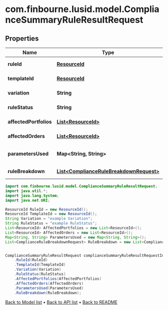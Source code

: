 # com.finbourne.lusid.model.ComplianceSummaryRuleResultRequest

## Properties

Name | Type | Description | Notes
------------ | ------------- | ------------- | -------------
**ruleId** | [**ResourceId**](ResourceId.md) |  | [default to ResourceId]
**templateId** | [**ResourceId**](ResourceId.md) |  | [default to ResourceId]
**variation** | **String** |  | [default to String]
**ruleStatus** | **String** |  | [default to String]
**affectedPortfolios** | [**List&lt;ResourceId&gt;**](ResourceId.md) |  | [default to List<ResourceId>]
**affectedOrders** | [**List&lt;ResourceId&gt;**](ResourceId.md) |  | [default to List<ResourceId>]
**parametersUsed** | **Map&lt;String, String&gt;** |  | [default to Map<String, String>]
**ruleBreakdown** | [**List&lt;ComplianceRuleBreakdownRequest&gt;**](ComplianceRuleBreakdownRequest.md) |  | [default to List<ComplianceRuleBreakdownRequest>]

```java
import com.finbourne.lusid.model.ComplianceSummaryRuleResultRequest;
import java.util.*;
import java.lang.System;
import java.net.URI;

ResourceId RuleId = new ResourceId();
ResourceId TemplateId = new ResourceId();
String Variation = "example Variation";
String RuleStatus = "example RuleStatus";
List<ResourceId> AffectedPortfolios = new List<ResourceId>();
List<ResourceId> AffectedOrders = new List<ResourceId>();
Map<String, String> ParametersUsed = new Map<String, String>();
List<ComplianceRuleBreakdownRequest> RuleBreakdown = new List<ComplianceRuleBreakdownRequest>();


ComplianceSummaryRuleResultRequest complianceSummaryRuleResultRequestInstance = new ComplianceSummaryRuleResultRequest()
    .RuleId(RuleId)
    .TemplateId(TemplateId)
    .Variation(Variation)
    .RuleStatus(RuleStatus)
    .AffectedPortfolios(AffectedPortfolios)
    .AffectedOrders(AffectedOrders)
    .ParametersUsed(ParametersUsed)
    .RuleBreakdown(RuleBreakdown);
```


[Back to Model list](../README.md#documentation-for-models) &#8226; [Back to API list](../README.md#documentation-for-api-endpoints) &#8226; [Back to README](../README.md)
